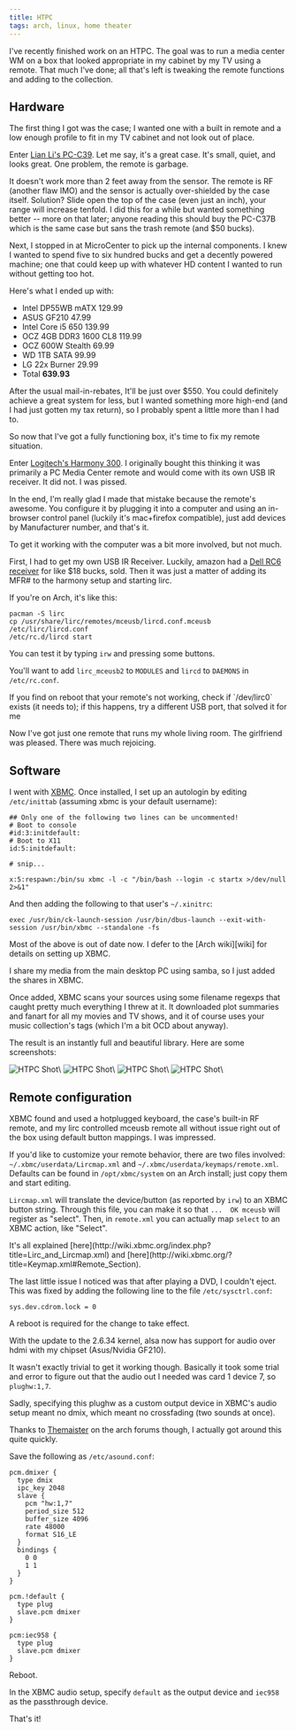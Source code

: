 ```yaml
---
title: HTPC
tags: arch, linux, home theater
---
```


I've recently finished work on an HTPC. The goal was to run a media 
center WM on a box that looked appropriate in my cabinet by my TV using 
a remote. That much I've done; all that's left is tweaking the remote 
functions and adding to the collection.

## Hardware

The first thing I got was the case; I wanted one with a built in remote 
and a low enough profile to fit in my TV cabinet and not look out of 
place.

Enter [Lian Li's PC-C39][lian]. Let me say, it's a great case. It's 
small, quiet, and looks great. One problem, the remote is garbage.

[lian]: http://www.newegg.com/Product/Product.aspx?Item=N82E16811112230

It doesn't work more than 2 feet away from the sensor. The remote is RF 
(another flaw IMO) and the sensor is actually over-shielded by the case 
itself. Solution? Slide open the top of the case (even just an inch), 
your range will increase tenfold. I did this for a while but wanted 
something better -- more on that later; anyone reading this should buy 
the PC-C37B which is the same case but sans the trash remote (and $50 
bucks).

Next, I stopped in at MicroCenter to pick up the internal components. I 
knew I wanted to spend five to six hundred bucks and get a decently 
powered machine; one that could keep up with whatever HD content I 
wanted to run without getting too hot.

Here's what I ended up with:

- Intel DP55WB mATX 129.99
- ASUS GF210 47.99
- Intel Core i5 650 139.99
- OCZ 4GB DDR3 1600 CL8 119.99
- OCZ 600W Stealth 69.99
- WD 1TB SATA 99.99
- LG 22x Burner 29.99
- Total **639.93**

After the usual mail-in-rebates, It'll be just over $550. You could 
definitely achieve a great system for less, but I wanted something more 
high-end (and I had just gotten my tax return), so I probably spent a 
little more than I had to.

So now that I've got a fully functioning box, it's time to fix my remote 
situation.

Enter [Logitech's Harmony 300][harmony]. I originally bought this 
thinking it was primarily a PC Media Center remote and would come with 
its own USB IR receiver. It did not. I was pissed.

[harmony]: http://www.newegg.com/Product/Product.aspx?Item=N82E16880111033

In the end, I'm really glad I made that mistake because the remote's 
awesome. You configure it by plugging it into a computer and using an 
in-browser control panel (luckily it's mac+firefox compatible), just add 
devices by Manufacturer number, and that's it.

To get it working with the computer was a bit more involved, but not 
much.

First, I had to get my own USB IR Receiver. Luckily, amazon had a [Dell 
RC6 receiver][dell] for like $18 bucks, sold. Then it was just a matter 
of adding its MFR\# to the harmony setup and starting lirc.

[dell]: http://www.amazon.com/Dell-RC6-Receiver-Microsoft-receivers/dp/B0031YBF9M/ref=sr_1_3?ie=UTF8&s=electronics&qid=1272722402&sr=8-3

If you're on Arch, it's like this:

    pacman -S lirc
    cp /usr/share/lirc/remotes/mceusb/lircd.conf.mceusb /etc/lirc/lircd.conf
    /etc/rc.d/lircd start

You can test it by typing `irw` and pressing some buttons.

You'll want to add `lirc_mceusb2` to `MODULES` and `lircd` to
`DAEMONS` in `/etc/rc.conf`.

<div class="well">
If you find on reboot that your remote's not working, check if 
`/dev/lirc0` exists (it needs to); if this happens, try a different USB 
port, that solved it for me
</div>

Now I've got just one remote that runs my whole living room. The 
girlfriend was pleased. There was much rejoicing.

## Software

I went with [XBMC](http://xbmc.org). Once installed, I set up an 
autologin by editing `/etc/inittab` (assuming xbmc is your default 
username):

```
## Only one of the following two lines can be uncommented!
# Boot to console
#id:3:initdefault:
# Boot to X11
id:5:initdefault:

# snip...

x:5:respawn:/bin/su xbmc -l -c "/bin/bash --login -c startx >/dev/null 2>&1"
```

And then adding the following to that user's `~/.xinitrc`:

```
exec /usr/bin/ck-launch-session /usr/bin/dbus-launch --exit-with-session /usr/bin/xbmc --standalone -fs
```

<div class="well">
Most of the above is out of date now. I defer to the [Arch wiki][wiki] for details on
setting up XBMC.
</div>

[wiki]: https://wiki.archlinux.org/index.php/Xbmc

I share my media from the main desktop PC using samba, so I just added 
the shares in XBMC.

Once added, XBMC scans your sources using some filename regexps that 
caught pretty much everything I threw at it. It downloaded plot 
summaries and fanart for all my movies and TV shows, and it of course 
uses your music collection's tags (which I'm a bit OCD about anyway).

The result is an instantly full and beautiful library. Here are some 
screenshots:

![HTPC Shot](https://images.pbrisbin.com/htpc/htpc_0.bmp)\ 
![HTPC Shot](https://images.pbrisbin.com/htpc/htpc_1.bmp)\ 
![HTPC Shot](https://images.pbrisbin.com/htpc/htpc_2.bmp)\ 
![HTPC Shot](https://images.pbrisbin.com/htpc/htpc_4.bmp)\ 

## Remote configuration

XBMC found and used a hotplugged keyboard, the case's built-in RF 
remote, and my lirc controlled mceusb remote all without issue right out 
of the box using default button mappings. I was impressed.

If you'd like to customize your remote behavior, there are two files 
involved: `~/.xbmc/userdata/Lircmap.xml` and 
`~/.xbmc/userdata/keymaps/remote.xml`. Defaults can be found in 
`/opt/xbmc/system` on an Arch install; just copy them and start editing.

`Lircmap.xml` will translate the device/button (as reported by `irw`) to 
an XBMC button string. Through this file, you can make it so that `... 
OK mceusb` will register as "select". Then, in `remote.xml` you can 
actually map `select` to an XBMC action, like "Select".

<div class="well">
It's all explained
[here](http://wiki.xbmc.org/index.php?title=Lirc_and_Lircmap.xml)
and [here](http://wiki.xbmc.org/?title=Keymap.xml#Remote_Section).
</div>

The last little issue I noticed was that after playing a DVD, I couldn't 
eject. This was fixed by adding the following line to the file 
`/etc/sysctrl.conf`:

    sys.dev.cdrom.lock = 0

A reboot is required for the change to take effect.

<div class="well">
With the update to the 2.6.34 kernel, alsa now has support for audio 
over hdmi with my chipset (Asus/Nvidia GF210).

It wasn't exactly trivial to get it working though. Basically it took 
some trial and error to figure out that the audio out I needed was card 
1 device 7, so `plughw:1,7`.

Sadly, specifying this plughw as a custom output device in XBMC's audio 
setup meant no dmix, which meant no crossfading (two sounds at once).

Thanks to
[Themaister](http://bbs.archlinux.org/viewtopic.php?pid=789152#p789152)
on the arch forums though, I actually got around this quite quickly.

Save the following as `/etc/asound.conf`:

    pcm.dmixer {
      type dmix
      ipc_key 2048
      slave {
        pcm "hw:1,7"
        period_size 512
        buffer_size 4096
        rate 48000
        format S16_LE
      }
      bindings {
        0 0
        1 1
      }
    }

    pcm.!default {
      type plug
      slave.pcm dmixer
    }

    pcm:iec958 {
      type plug
      slave.pcm dmixer
    }

Reboot.

In the XBMC audio setup, specify `default` as the output device and 
`iec958` as the passthrough device.

That's it!
</div>
